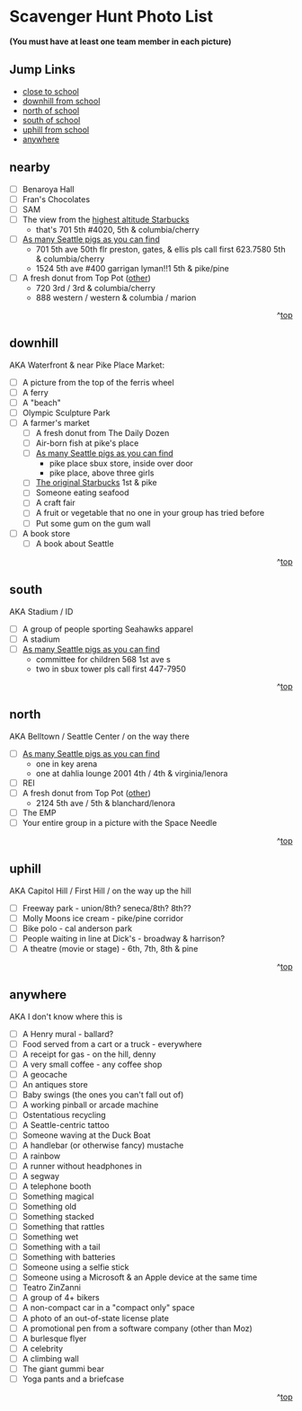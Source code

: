 # Scavenger Hunt Photo List

__(You must have at least one team member in each picture)__

## Jump Links ##

- [close to school](#nearby)
- [downhill from school](#downhill)
- [north of school](#north)
- [south of school](#south)
- [uphill from school](#uphill)
- [anywhere](#anywhere)


## nearby ##

- [ ] Benaroya Hall
- [ ] Fran's Chocolates
- [ ] SAM
- [ ] The view from the [highest altitude Starbucks][sbux]
   - that's 701 5th #4020, 5th & columbia/cherry
- [ ] [As many Seattle pigs as you can find][pigs]
    - 701 5th ave 50th flr preston, gates, & ellis pls call first 623.7580
      5th & columbia/cherry
    - 1524 5th ave #400 garrigan lyman!!1
      5th & pike/pine
- [ ] A fresh donut from Top Pot (<a href="#top-pot2" id="top-pot1">other</a>)
   - 720 3rd / 3rd & columbia/cherry
   - 888 western / western & columbia / marion

[sbux]: http://www.starbucks.com/store/9950/us/columbia-tower-40th-floor-seattle/701-5th-avenue-4020-seattle-wa-981047097/bank-of

<div align="right">^<a href="#jump-links">top</a></div>


## downhill ##

AKA Waterfront & near Pike Place Market:

- [ ] A picture from the top of the ferris wheel
- [ ] A ferry
- [ ] A "beach"
- [ ] Olympic Sculpture Park
- [ ] A farmer's market
   - [ ] A fresh donut from The Daily Dozen
   - [ ] Air-born fish at pike's place
   - [ ] [As many Seattle pigs as you can find][pigs]
      - pike place sbux store, inside over door
      - pike place, above three girls
   - [ ] [The original Starbucks][orig] 1st & pike
   - [ ] Someone eating seafood
   - [ ] A craft fair
   - [ ] A fruit or vegetable that no one in your group has tried before
   - [ ] Put some gum on the gum wall
- [ ] A book store
   - [ ] A book about Seattle

[orig]: http://www.starbucks.com/coffeehouse/store-design/1st-and-pike
[pigs]: http://www.scribd.com/doc/87251079/Publicly-viewable-Pigs-on-Parade-pig-statues

   <div align="right">^<a href="#jump-links">top</a></div>


## south ##

AKA Stadium / ID

- [ ] A group of people sporting Seahawks apparel
- [ ] A stadium
- [ ] [As many Seattle pigs as you can find][pigs]
  - committee for children 568 1st ave s
  - two in sbux tower pls call first 447-7950

<div align="right">^<a href="#jump-links">top</a></div>


## north ##

AKA Belltown / Seattle Center / on the way there

- [ ] [As many Seattle pigs as you can find][pigs]
   - one in key arena
   - one at dahlia lounge 2001 4th / 4th & virginia/lenora
- [ ] REI
- [ ] A fresh donut from Top Pot (<a href="#top-pot1" id="top-pot2">other</a>)
   - 2124 5th ave / 5th & blanchard/lenora
- [ ] The EMP
- [ ] Your entire group in a picture with the Space Needle

<div align="right">^<a href="#jump-links">top</a></div>


## uphill ##

AKA Capitol Hill / First Hill / on the way up the hill

- [ ] Freeway park - union/8th? seneca/8th? 8th??
- [ ] Molly Moons ice cream - pike/pine corridor
- [ ] Bike polo - cal anderson park
- [ ] People waiting in line at Dick's - broadway & harrison?
- [ ] A theatre (movie or stage) - 6th, 7th, 8th & pine

<div align="right">^<a href="#jump-links">top</a></div>


## anywhere ##

AKA I don't know where this is

- [ ] A Henry mural - ballard?
- [ ] Food served from a cart or a truck - everywhere
- [ ] A receipt for gas - on the hill, denny
- [ ] A very small coffee - any coffee shop
- [ ] A geocache
- [ ] An antiques store
- [ ] Baby swings (the ones you can't fall out of)
- [ ] A working pinball or arcade machine
- [ ] Ostentatious recycling
- [ ] A Seattle-centric tattoo
- [ ] Someone waving at the Duck Boat
- [ ] A handlebar (or otherwise fancy) mustache
- [ ] A rainbow
- [ ] A runner without headphones in
- [ ] A segway
- [ ] A telephone booth
- [ ] Something magical
- [ ] Something old
- [ ] Something stacked
- [ ] Something that rattles
- [ ] Something wet
- [ ] Something with a tail
- [ ] Something with batteries
- [ ] Someone using a selfie stick
- [ ] Someone using a Microsoft & an Apple device at the same time
- [ ] Teatro ZinZanni
- [ ] A group of 4+ bikers
- [ ] A non-compact car in a "compact only" space
- [ ] A photo of an out-of-state license plate
- [ ] A promotional pen from a software company (other than Moz)
- [ ] A burlesque flyer
- [ ] A celebrity
- [ ] A climbing wall
- [ ] The giant gummi bear
- [ ] Yoga pants and a briefcase

<div align="right">^<a href="#jump-links">top</a></div>
